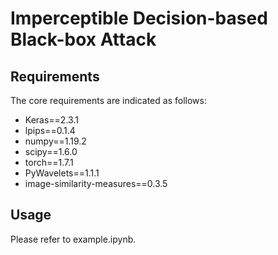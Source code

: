 # Imperceptible Decision-based Black-box Attack

## Requirements

The core requirements are indicated as follows:

- Keras==2.3.1
- lpips==0.1.4
- numpy==1.19.2
- scipy==1.6.0
- torch==1.7.1
- PyWavelets==1.1.1
- image-similarity-measures==0.3.5

## Usage

Please refer to example.ipynb.